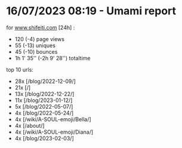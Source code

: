 # 16/07/2023 08:19 - Umami report
for www.shifeiti.com [24h] :

 - 120 (-4) page views
 - 55 (-13) uniques
 - 45 (-10) bounces
 - 1h 1' 35'' (-2h 9' 28'') totaltime


top 10 urls:
 - 28x [/blog/2022-12-09/]
 - 21x [/]
 - 13x [/blog/2022-12-22/]
 - 11x [/blog/2023-01-12/]
 - 5x [/blog/2022-05-07/]
 - 4x [/blog/2022-05-24/]
 - 4x [/wiki/A-SOUL-emoji/Bella/]
 - 4x [/about/]
 - 4x [/wiki/A-SOUL-emoji/Diana/]
 - 4x [/blog/2023-02-03/]


